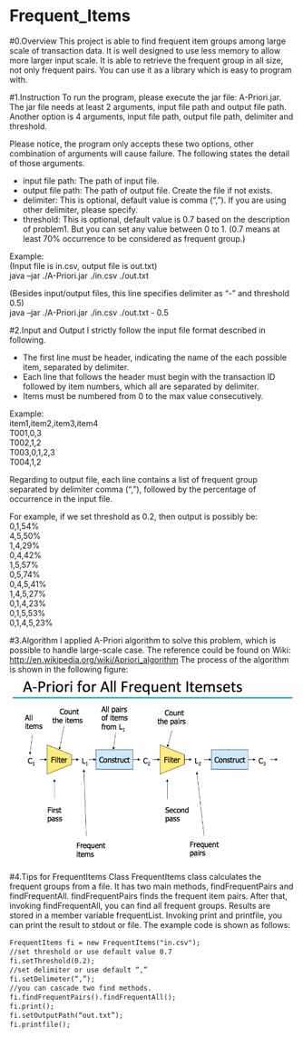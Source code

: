 Frequent_Items
==============
#0.Overview
This project is able to find frequent item groups among large scale of transaction data.
It is well designed to use less memory to allow more larger input scale.
It is able to retrieve the frequent group in all size, not only frequent pairs.
You can use it as a library which is easy to program with.

#1.Instruction
To run the program, please execute the jar file: A-Priori.jar. The jar file needs at least 2 arguments, input file path and output file path. Another option is 4 arguments, input file path, output file path, delimiter and threshold. 

Please notice, the program only accepts these two options, other combination of arguments will cause failure. The following states the detail of those arguments.
*	input file path: The path of input file.
*	output file path: The path of output file. Create the file if not exists.
*	delimiter: This is optional, default value is comma (“,”). If you are using other delimiter, please specify.
*	threshold: This is optional, default value is 0.7 based on the description of problem1. But you can set any value between 0 to 1. (0.7 means at least 70% occurrence to be considered as frequent group.)

Example:<br />
(Input file is in.csv, output file is out.txt) <br />
java –jar ./A-Priori.jar ./in.csv ./out.txt<br />

(Besides input/output files, this line specifies delimiter as “-” and threshold 0.5)<br />
java –jar ./A-Priori.jar ./in.csv ./out.txt - 0.5<br />

#2.Input and Output
I strictly follow the input file format described in following.
*	The first line must be header, indicating the name of the each possible item, separated by delimiter.
*	Each line that follows the header must begin with the transaction ID followed by item numbers, which all are separated by delimiter.
*	Items must be numbered from 0 to the max value consecutively.

Example:<br />
item1,item2,item3,item4<br />
T001,0,3<br />
T002,1,2<br />
T003,0,1,2,3<br />
T004,1,2<br />

Regarding to output file, each line contains a list of frequent group separated by delimiter comma (“,”), followed by the percentage of occurrence in the input file.

For example, if we set threshold as 0.2, then output is possibly be:<br />
0,1,54%<br />
4,5,50%<br />
1,4,29%<br />
0,4,42%<br />
1,5,57%<br />
0,5,74%<br />
0,4,5,41%<br />
1,4,5,27%<br />
0,1,4,23%<br />
0,1,5,53%<br />
0,1,4,5,23%<br />

#3.Algorithm
I applied A-Priori algorithm to solve this problem, which is possible to handle large-scale case. The reference could be found on Wiki: http://en.wikipedia.org/wiki/Apriori_algorithm
The process of the algorithm is shown in the following figure: 
![Picture for a-priori algorithm](/resource/apriori.png)
 

#4.Tips for FrequentItems Class
FrequentItems class calculates the frequent groups from a file. It has two main methods, findFrequentPairs and findFrequentAll. findFrequentPairs finds the frequent item pairs. After that, invoking findFrequentAll, you can find all frequent groups. Results are stored in a member variable frequentList. Invoking print and printfile, you can print the result to stdout or file. The example code is shown as follows:
```
FrequentItems fi = new FrequentItems("in.csv");
//set threshold or use default value 0.7
fi.setThreshold(0.2);
//set delimiter or use default “,”
fi.setDelimeter(“,”);
//you can cascade two find methods.
fi.findFrequentPairs().findFrequentAll();
fi.print();
fi.setOutputPath(“out.txt”);
fi.printfile();
```
